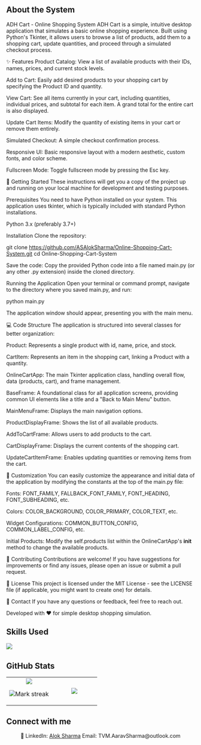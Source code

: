 ## About the System

ADH Cart - Online Shopping System ADH Cart is a simple, intuitive desktop application that simulates a basic online shopping experience. Built using Python's Tkinter, it allows users to browse a list of products, add them to a shopping cart, update quantities, and proceed through a simulated checkout process.

✨ Features Product Catalog: View a list of available products with their IDs, names, prices, and current stock levels.

Add to Cart: Easily add desired products to your shopping cart by specifying the Product ID and quantity.

View Cart: See all items currently in your cart, including quantities, individual prices, and subtotal for each item. A grand total for the entire cart is also displayed.

Update Cart Items: Modify the quantity of existing items in your cart or remove them entirely.

Simulated Checkout: A simple checkout confirmation process.

Responsive UI: Basic responsive layout with a modern aesthetic, custom fonts, and color scheme.

Fullscreen Mode: Toggle fullscreen mode by pressing the Esc key.

🚀 Getting Started These instructions will get you a copy of the project up and running on your local machine for development and testing purposes.

Prerequisites You need to have Python installed on your system. This application uses tkinter, which is typically included with standard Python installations.

Python 3.x (preferably 3.7+)

Installation Clone the repository:

git clone https://github.com/ASAlokSharma/Online-Shopping-Cart-System.git cd Online-Shopping-Cart-System

Save the code: Copy the provided Python code into a file named main.py (or any other .py extension) inside the cloned directory.

Running the Application Open your terminal or command prompt, navigate to the directory where you saved main.py, and run:

python main.py

The application window should appear, presenting you with the main menu.

💻 Code Structure The application is structured into several classes for better organization:

Product: Represents a single product with id, name, price, and stock.

CartItem: Represents an item in the shopping cart, linking a Product with a quantity.

OnlineCartApp: The main Tkinter application class, handling overall flow, data (products, cart), and frame management.

BaseFrame: A foundational class for all application screens, providing common UI elements like a title and a "Back to Main Menu" button.

MainMenuFrame: Displays the main navigation options.

ProductDisplayFrame: Shows the list of all available products.

AddToCartFrame: Allows users to add products to the cart.

CartDisplayFrame: Displays the current contents of the shopping cart.

UpdateCartItemFrame: Enables updating quantities or removing items from the cart.

🎨 Customization You can easily customize the appearance and initial data of the application by modifying the constants at the top of the main.py file:

Fonts: FONT_FAMILY, FALLBACK_FONT_FAMILY, FONT_HEADING, FONT\_SUBHEADING, etc.

Colors: COLOR_BACKGROUND, COLOR_PRIMARY, COLOR\_TEXT, etc.

Widget Configurations: COMMON_BUTTON_CONFIG, COMMON_LABEL_CONFIG, etc.

Initial Products: Modify the self.products list within the OnlineCartApp's **init** method to change the available products.

🤝 Contributing Contributions are welcome! If you have suggestions for improvements or find any issues, please open an issue or submit a pull request.

📄 License This project is licensed under the MIT License - see the LICENSE file (if applicable, you might want to create one) for details.

📧 Contact If you have any questions or feedback, feel free to reach out.

Developed with ❤️ for simple desktop shopping simulation.

## Skills Used

<img src="https://img.shields.io/badge/Python-3776AB?logo=python&logoColor=fff"> 

## GitHub Stats

<table><tbody><tr border="none"><td width="50%" align="center">
<img align="center" src="https://readme-stats-fork-mauve.vercel.app/api/?username=ASAlokSharma&theme=dark&show_icons=true&count_private=true">

<img alt="Mark streak" src="https://github-readme-streak-stats-five-roan.vercel.app?user=ASAlokSharma&theme=dark"></td><td width="50%" align="center">
<img align="center" src="https://readme-stats-fork-mauve.vercel.app/api/top-langs/?username=ASAlokSharma&theme=dark&hide_border=false&no-bg=true&no-frame=true&langs_count=6"></td></tr></tbody></table>

## Connect with me

<p align="center">🔗 LinkedIn: <a href="https://www.linkedin.com/in/ASAlokSharma" target="_blank">Alok Sharma</a> Email: TVM.AaravSharma@outlook.com</p>
